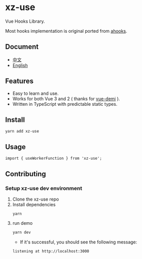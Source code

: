 # xz-use

Vue Hooks Library.

Most hooks implementation is original ported from [ahooks](https://ahooks.js.org/docs).

## Document

- [中文](https://taoxhsmile.github.io/xz-use/zh/)
- [English](https://taoxhsmile.github.io/xz-use/)

## Features

- Easy to learn and use.
- Works for both Vue 3 and 2 ( thanks for [vue-demi](https://github.com/antfu/vue-demi) ).
- Written in TypeScript with predictable static types.

## Install

```
yarn add xz-use
```

## Usage

```
import { useWorkerFunction } from 'xz-use';
```

## Contributing

### Setup xz-use dev environment

1. Clone the xz-use repo
1. Install dependencies
   ```
   yarn
   ```
1. run demo
   ```bash
   yarn dev
   ```
   - If it's successful, you should see the following message:
   ```
   listening at http://localhost:3000
   ```
